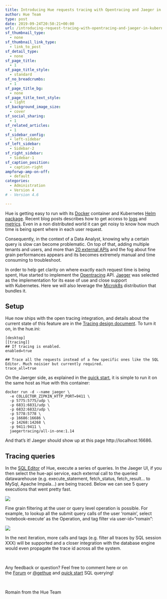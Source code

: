 ```yaml
---
title: Introducing Hue requests tracing with Opentracing and Jaeger in Kubernetes
author: Hue Team
type: post
date: 2019-09-24T20:50:21+00:00
url: /introducing-request-tracing-with-opentracing-and-jaeger-in-kubernetes/
sf_thumbnail_type:
  - none
sf_thumbnail_link_type:
  - link_to_post
sf_detail_type:
  - none
sf_page_title:
  - 1
sf_page_title_style:
  - standard
sf_no_breadcrumbs:
  - 1
sf_page_title_bg:
  - none
sf_page_title_text_style:
  - light
sf_background_image_size:
  - cover
sf_social_sharing:
  - 1
sf_related_articles:
  - 1
sf_sidebar_config:
  - left-sidebar
sf_left_sidebar:
  - Sidebar-2
sf_right_sidebar:
  - Sidebar-1
sf_caption_position:
  - caption-right
ampforwp-amp-on-off:
  - default
categories:
  - Administration
  - Version 4
# - Version 4.6

---
```

Hue is getting easy to run with its [Docker][1] container and Kubernetes [Helm package][2]. Recent blog posts describes how to get access to [logs][3] and [metrics][4]. Even in a non distributed world it can get noisy to know how much time is being spent where in each user request.

Consequently, in the context of a Data Analyst, knowing why a certain query is slow can become problematic. On top of that, adding multiple tenants and users, and more than [20 external APIs][5] and the fog about fine grain performances appears and its becomes extremely manual and time consuming to troubleshoot.

In order to help get clarity on where exactly each request time is being spent, Hue started to implement the [Opentracing][6] API. [Jaeger][7] was selected as the implementation for its ease of use and close support with Kubernetes. Here we will also leverage the [Microk8s][8] distribution that bundles it.

## Setup

Hue now ships with the open tracing integration, and details about the current state of this feature are in the [Tracing design document][9]. To turn it on, in the hue.ini:

<pre><code class="bash">[desktop]
[[tracing]]
## If tracing is enabled.
enabled=true

## Trace all the requests instead of a few specific ones like the SQL Editor. Much noisier but currently required.
trace_all=true
</code></pre>

On the Jaerger side, as explained in the [quick start][10], it is simple to run it on the same host as Hue with this container:

<pre><code class="bash">docker run -d --name jaeger \
  -e COLLECTOR_ZIPKIN_HTTP_PORT=9411 \
  -p 5775:5775/udp \
  -p 6831:6831/udp \
  -p 6832:6832/udp \
  -p 5778:5778 \
  -p 16686:16686 \
  -p 14268:14268 \
  -p 9411:9411 \
  jaegertracing/all-in-one:1.14</code></pre>

And that&#8217;s it! Jaeger should show up at this page http://localhost:16686.

## Tracing queries

In the [SQL Editor][11] of Hue, execute a series of queries. In the Jaeger UI, if you then select the hue-api service, each external call to the queried datawarehouse (e.g. execute\_statement, fetch\_status, fetch_result&#8230; to MySql, Apache Impala&#8230;) are being traced. Below we can see 5 query executions that went pretty fast.

<a href="https://cdn.gethue.com/uploads/2019/08/jaeger_tracing_queries_example_not_propagated.png"><img src="https://cdn.gethue.com/uploads/2019/08/jaeger_tracing_queries_example_not_propagated.png" /></a>

Fine grain filtering at the user or query level operation is possible. For example, to lookup all the submit query calls of the user &#8216;romain&#8217;, select &#8216;notebook-execute&#8217; as the Operation, and tag filter via user-id=&#8221;romain&#8221;:

<a href="https://cdn.gethue.com/uploads/2019/09/jaeger_query_user_lookup.png"><img src="https://cdn.gethue.com/uploads/2019/09/jaeger_query_user_lookup.png" /></a>

<div>
  In the next iteration, more calls and tags (e.g. filter all traces by SQL session XXX) will be supported and a closer integration with the database engine would even propagate the trace id across all the system.
</div>

<div>
</div>

&nbsp;

<div>
  <div>
    Any feedback or question? Feel free to comment here or on the <a href="https://discourse.gethue.com/">Forum</a> or <a href="https://twitter.com/gethue">@gethue</a> and <a href="https://docs.gethue.com/quickstart/">quick start</a> SQL querying!
  </div>

  <p>
    &nbsp;
  </p>

  <div>
    Romain from the Hue Team
  </div>
</div>

<div>
</div>

<div>
</div>

 [1]: https://github.com/cloudera/hue/tree/master/tools/docker
 [2]: https://github.com/cloudera/hue/tree/master/tools/kubernetes
 [3]: https://gethue.com/collecting-and-querying-hue-logs-with-fluentd-in-kubernetes/
 [4]: https://gethue.com/collecting-hue-metrics-with-prometheus-in-kubernetes/
 [5]: https://docs.gethue.com/administrator/configuration/
 [6]: https://opentracing.io/
 [7]: https://www.jaegertracing.io
 [8]: https://microk8s.io
 [9]: https://github.com/cloudera/hue/blob/master/docs/designs/tracing.md
 [10]: https://www.jaegertracing.io/docs/1.14/getting-started/
 [11]: https://gethue.com/sql-editor/
 [12]: https://cdn.gethue.com/uploads/2019/08/jaeger_tracing_queries_example_not_propagated.png
 [13]: https://cdn.gethue.com/uploads/2019/09/jaeger_query_user_lookup.png
